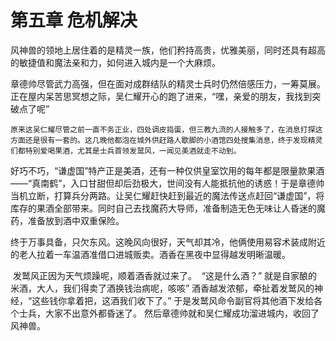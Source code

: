 # 第五章 危机解决

​	风神兽的领地上居住着的是精灵一族，他们矜持高贵，优雅美丽，同时还具有超高的敏捷值和魔法亲和力，如何进入城内是一个大麻烦。

​	章德帅尽管武力高强，但在面对成群结队的精灵士兵时仍然倍感压力，一筹莫展。正在屋内呆苦思冥想之际，吴仁耀开心的跑了进来，“嘿，亲爱的朋友，我找到突破点了呢”

 	原来这吴仁耀尽管之前一直不务正业，四处调皮捣蛋，但三教九流的人接触多了，在消息打探这方面还是很有一套的。这几晚他都泡在城外供赶路人歇脚的小酒馆四处搜集消息，终于发现精灵们都特别爱喝果酒，尤其是士兵首领发鹫风，一闻见美酒就走不动到。

​	好巧不巧，“谦虚国”特产正是美酒，还有一种仅供皇室饮用的每年都是限量款果酒——“真南鹤”，入口甘甜但却后劲极大，世间没有人能抵抗他的诱惑！于是章德帅当机立断，打算兵分两路。让吴仁耀赶快赶到最近的魔法传送点赶回“谦虚国”，将库存的果酒全部带来。同时自己去找魔药大导师，准备制造无色无味让人昏迷的魔药，准备放到酒中双重保险。

​	终于万事具备，只欠东风。这晚风向很好，天气却其冷，他俩使用易容术装成附近的老人拉着一车温酒准借口进城贩卖。酒香在黑夜中显得越发明晰温暖。

​	发鹫风正因为天气烦躁呢，顺着酒香就过来了。
​	“这是什么酒？”
​	就是自家酿的米酒，大人，我们得卖了酒换钱治病呢，咳咳”
​	酒香越发浓郁，牵扯着发鹫风的神经，“这些钱你拿着把，这酒我们收下了。”
​	于是发鹫风命令副官将其他酒下发给各个士兵，大家不出意外都昏迷了。
​	然后章德帅就和吴仁耀成功溜进城内，收回了风神兽。

 


